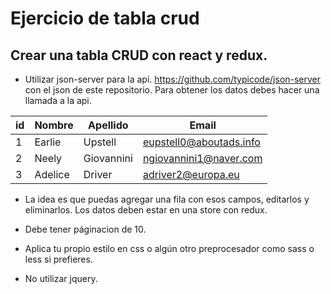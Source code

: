 # Ejercicio de tabla crud

## Crear una tabla CRUD con react y redux.

- Utilizar json-server para la api. https://github.com/typicode/json-server con el json de este repositorio.
Para obtener los datos debes hacer una llamada a la api.
  
| id     | Nombre        | Apellido    | Email                  |
| -------|---------------| ------------|------------------------|
| 1      |Earlie         |Upstell      |eupstell0@aboutads.info |
| 2      |Neely          |Giovannini   |ngiovannini1@naver.com  |
| 3      |Adelice        |Driver       |adriver2@europa.eu      |
	
- La idea es que puedas agregar una fila con esos campos,
editarlos y eliminarlos. Los datos deben estar en una store con redux.

- Debe tener páginacion de 10.
- Aplica tu propio estilo en css o algún otro preprocesador como sass o less si prefieres.
- No utilizar jquery.
